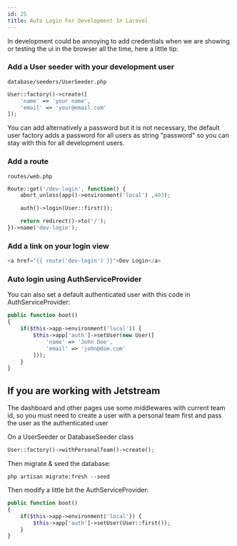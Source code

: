 ```yaml
---
id: 25
title: Auto Login For Development In Laravel
---
```


In development could be annoying to add credentials when we are showing or testing the ui in the browser all the time, here a little tip:

### Add a User seeder with your development user

`database/seeders/UserSeeder.php`

```php
User::factory()->create([
    'name' => 'your name',
    'email' => 'your@email.com'
]);
```

You can add alternatively a password but it is not necessary, the default user factory adds a password for all users as string "password" so you can stay with this for all development users.

### Add a route

`routes/web.php`

```php
Route::get('/dev-login', function() {
    abort_unless(app()->environment('local') ,403);

    auth()->login(User::first());

    return redirect()->to('/');
})->name('dev-login');
```

### Add a link on your login view

```php
<a href="{{ route('dev-login') }}">Dev Login</a>
```

### Auto login using AuthServiceProvider

You can also set a default authenticated user with this code in AuthServiceProvider:

```php
public function boot()
{
    if($this->app->environment('local')) {
        $this->app['auth']->setUser(new User([
            'name' => 'John Doe',
            'email' => 'john@doe.com'
        ]));
    }
}
```

## If you are working with Jetstream

The dashboard and other pages use some middlewares with current team id, so you must need to create a user with a personal team first and pass the user as the authenticated user


On a UserSeeder or DatabaseSeeder class

```php
User::factory()->withPersonalTeam()->create();
```

Then migrate & seed the database:

```
php artisan migrate:fresh --seed
```

Then modify a little bit the AuthServiceProvider:

```php
public function boot()
{
    if($this->app->environment('local')) {
        $this->app['auth']->setUser(User::first());
    }
}
```

